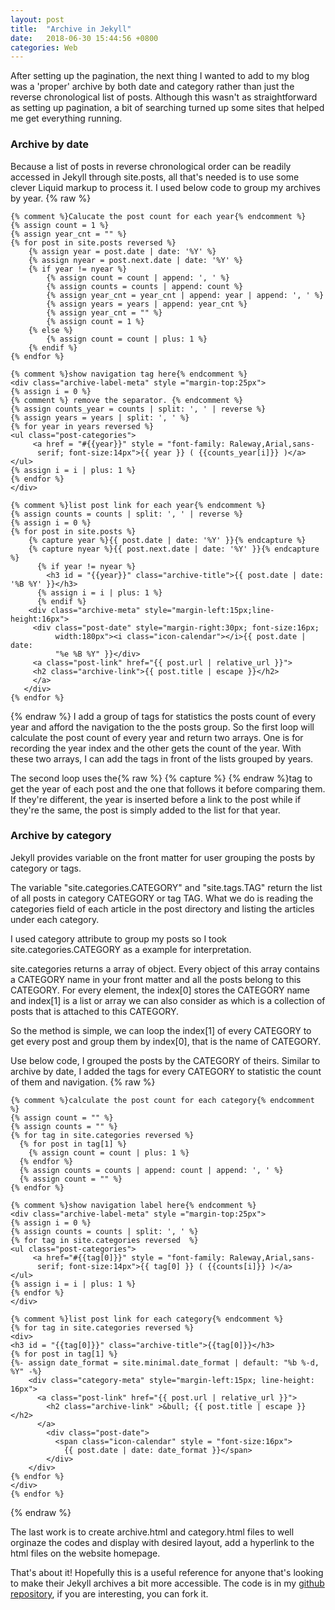 ```yaml
---
layout: post
title:  "Archive in Jekyll"
date:   2018-06-30 15:44:56 +0800
categories: Web
---
```

After setting up the pagination, the next thing I wanted to add to my blog was a 'proper' archive by both date and category rather than just the reverse chronological list of posts. Although this wasn't as straightforward as setting up pagination, a bit of searching turned up some sites that helped me get everything running.

### Archive by date
Because a list of posts in reverse chronological order can be readily accessed in Jekyll through site.posts, all that's needed is to use some clever Liquid markup to process it. 
I used below code to group my archives by year.
{% raw %}
```liquid
{% comment %}Calucate the post count for each year{% endcomment %}
{% assign count = 1 %}
{% assign year_cnt = "" %}
{% for post in site.posts reversed %}
    {% assign year = post.date | date: '%Y' %}
    {% assign nyear = post.next.date | date: '%Y' %}
    {% if year != nyear %}
        {% assign count = count | append: ', ' %}
        {% assign counts = counts | append: count %}
		{% assign year_cnt = year_cnt | append: year | append: ', ' %}
		{% assign years = years | append: year_cnt %}
		{% assign year_cnt = "" %}
        {% assign count = 1 %}
    {% else %}
        {% assign count = count | plus: 1 %}
    {% endif %}
{% endfor %}

{% comment %}show navigation tag here{% endcomment %}
<div class="archive-label-meta" style ="margin-top:25px">
{% assign i = 0 %}
{% comment %} remove the separator. {% endcomment %}
{% assign counts_year = counts | split: ', ' | reverse %}
{% assign years = years | split: ', ' %}
{% for year in years reversed %}
<ul class="post-categories">       
     <a href = "#{{year}}" style = "font-family: Raleway,Arial,sans-
      serif; font-size:14px">{{ year }} ( {{counts_year[i]}} )</a>
</ul>
{% assign i = i | plus: 1 %}
{% endfor %}
</div>

{% comment %}list post link for each year{% endcomment %}
{% assign counts = counts | split: ', ' | reverse %}
{% assign i = 0 %}
{% for post in site.posts %}
    {% capture year %}{{ post.date | date: '%Y' }}{% endcapture %}
    {% capture nyear %}{{ post.next.date | date: '%Y' }}{% endcapture %}
      {% if year != nyear %}
        <h3 id = "{{year}}" class="archive-title">{{ post.date | date: '%B %Y' }}</h3>
	  {% assign i = i | plus: 1 %}
      {% endif %}
	<div class="archive-meta" style="margin-left:15px;line-height:16px">
	 <div class="post-date" style="margin-right:30px; font-size:16px; 
          width:180px"><i class="icon-calendar"></i>{{ post.date | date:
          "%e %B %Y" }}</div>
     <a class="post-link" href="{{ post.url | relative_url }}">
     <h2 class="archive-link">{{ post.title | escape }}</h2>
     </a>
   </div>
{% endfor %}
```
{% endraw %}
I add a group of tags for statistics the posts count of every year and afford the navigation to the the posts group.
So the first loop will calculate the post count of every year and return two arrays. One is for recording the year index and the other gets the count of the year. With these two arrays, I can add the tags in front of the lists grouped by years. 

The second loop uses the{% raw %} {% capture %} {% endraw %}tag to get the year of each post and the one that follows it before comparing them. If they're different, the year is inserted before a link to the post while if they're the same, the post is simply added to the list for that year. 

### Archive by category
Jekyll provides variable on the front matter for user grouping the posts by category or tags.

The variable "site.categories.CATEGORY" and "site.tags.TAG" return the list of all posts in category CATEGORY or tag TAG. What we do is reading the categories field of each article in the post directory and listing the articles under each category.

I used category attribute to group my posts so I took site.categories.CATEGORY as a example for interpretation.

site.categories returns a array of object. Every object of this array contains a CATEGORY name in your front matter and all the posts belong to this CATEGORY. For every element, the index[0] stores the CATEGORY name and index[1] is a list or array we can also consider as which is a collection of posts that is attached to this CATEGORY. 

So the method is simple, we can loop the index[1] of every CATEGORY to get every post and group them by index[0], that is the name of CATEGORY.

Use below code, I grouped the posts by the CATEGORY of theirs. Similar to archive by date, I added the tags for every CATEGORY to statistic the count of them and navigation.
{% raw %} 
```liquid
{% comment %}calculate the post count for each category{% endcomment %}
{% assign count = "" %}
{% assign counts = "" %}
{% for tag in site.categories reversed %}
  {% for post in tag[1] %}
	{% assign count = count | plus: 1 %}
  {% endfor %}
  {% assign counts = counts | append: count | append: ', ' %}
  {% assign count = "" %}
{% endfor %}

{% comment %}show navigation label here{% endcomment %}
<div class="archive-label-meta" style ="margin-top:25px">
{% assign i = 0 %}
{% assign counts = counts | split: ', ' %}
{% for tag in site.categories reversed  %}
<ul class="post-categories">       
     <a href="#{{tag[0]}}" style = "font-family: Raleway,Arial,sans-
      serif; font-size:14px">{{ tag[0] }} ( {{counts[i]}} )</a>
</ul>
{% assign i = i | plus: 1 %}
{% endfor %}
</div>

{% comment %}list post link for each category{% endcomment %}
{% for tag in site.categories reversed %}
<div>
<h3 id = "{{tag[0]}}" class="archive-title">{{tag[0]}}</h3>
{% for post in tag[1] %}
{%- assign date_format = site.minimal.date_format | default: "%b %-d, %Y" -%}
    <div class="category-meta" style="margin-left:15px; line-height: 16px">
      <a class="post-link" href="{{ post.url | relative_url }}">
		<h2 class="archive-link" >&bull; {{ post.title | escape }}</h2>
      </a>
        <div class="post-date">
          <span class="icon-calendar" style = "font-size:16px">
            {{ post.date | date: date_format }}</span>
		</div>
    </div>
{% endfor %}
</div>
{% endfor %}
```
{% endraw %}

The last work is to create archive.html and category.html files to well orginaze the codes and display with desired layout, add a hyperlink to the html files on the website homepage.

That's about it! Hopefully this is a useful reference for anyone that's looking to make their Jekyll archives a bit more accessible. The code is in my [github repository](https://github.com/gangdong/daviddong.github.io), if you are interesting, you can fork it.